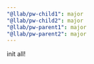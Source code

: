 ```yaml
---
"@llab/pw-child1": major
"@llab/pw-child2": major
"@llab/pw-parent1": major
"@llab/pw-parent2": major
---
```


init all!
